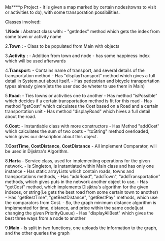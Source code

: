 Ma****p Project -
It is given a map marked by certain nodes(towns to visit or activities to do), with some transporation possibilities.

Classes involved:

1.**Node** : Abstract class with:
    - "getIndex" method which gets the index from some town or activity name
     
2.**Town** : 
    - Class to be populated from Main with objects

3.**Activity** : 
    - Addition from town and node - has some happiness index which will be used afterwards

4.**Transport**:
    - Contains name of transport, and several details of the transportation method
    - Has "displayTransport" method which gives a full detail in System.out about itself.
    - Has pedestrian and bicycle transportation types already given(lets the user decide wheter to use them in Main)

5.**Road**:
    - Ties towns or activities one to another
    - Has method "isPossible" which decides if a certain transportation method is fit for this road
    - Has method "getCost" which calculates the Cost based on a Road and a certain transportation unit
    - Has method "displayRoad" which hives a full detail about the road.
    
6.**Cost**:
    - Instantiable class with more constructors
    - Has Method "addCost" which calculates the sum of two costs
    - "toString" method overloaded, which gives our description about this object.
    
7.**CostTime**, **CostDistance**, **CostDistance**
    - All implement Comparator<Cost>, will be used in Dijsktra's Algorithm.
    
8.**Harta** 
    - Service class, used for implementing operations for the given network.
    - Is Singleton, is instantiated within Main class and has only one instance
    - Has static arrayLists which contain roads, towns and transportations methods,
    - Has "addRoad", "addTown", "addTransportation" methods, which gives puts in the network another object to use.
    - Has "getCost" method, which implements Disjktra's algorithm for the given indexes, or string(i.e gets the best road from some certain town to another)
    - Has "getBestTime", "getBestDistance", "getBestPay" methods, which use the comparators from Cost.
    - So, the graph minimum distance algorithm is implemented for time, distance, and price within the same code(just changing the given PriorityQueue)
    - Has "displayAllBest" which gives the best three ways from a node to another
    
9.**Main**
    - Is split in two functions, one uploads the information to the graph, and the other queries the graph
    